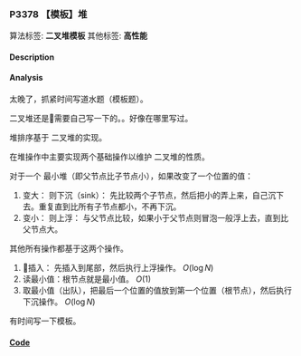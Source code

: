 
### P3378 【模板】堆

算法标签: **二叉堆模板**
其他标签: **高性能**

#### Description


#### Analysis

太晚了，抓紧时间写道水题（模板题）。

二叉堆还是需要自己写一下的。。好像在哪里写过。

堆排序基于 二叉堆的实现。

在堆操作中主要实现两个基础操作以维护 二叉堆的性质。

对于一个 最小堆（即父节点比子节点小），如果改变了一个位置的值：

1. 变大： 则下沉（sink）： 先比较两个子节点，然后把小的弄上来，自己沉下去。重复直到比所有子节点都小，不再下沉。
2. 变小： 则上浮： 与父节点比较，如果小于父节点则冒泡一般浮上去，直到比父节点大。

其他所有操作都基于这两个操作。

1. 插入： 先插入到尾部，然后执行上浮操作。 $O(\log N)$
2. 读最小值：根节点就是最小值。 $O(1)$
3. 取最小值（出队），把最后一个位置的值放到第一个位置（根节点），然后执行下沉操作。 $O(\log N)$

有时间写一下模板。


#### [Code](../../cpp/33/p3378.cpp)


